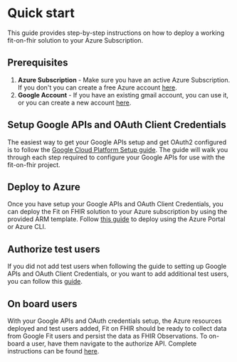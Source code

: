 # Quick start

This guide provides step-by-step instructions on how to deploy a working fit-on-fhir solution to your Azure Subscription.

## Prerequisites

1. **Azure Subscription** - Make sure you have an active Azure Subscription. If you don't you can create a free Azure account [here](https://azure.microsoft.com/en-us/free/).
1. **Google Account** - If you have an existing gmail account, you can use it, or you can create a new account [here](https://accounts.google.com/signup/v2/).

## Setup Google APIs and OAuth Client Credentials

The easiest way to get your Google APIs setup and get OAuth2 configured is to follow the [Google Cloud Platform Setup guide](google-setup.md). The guide will walk you through each step required to configure your Google APIs for use with the fit-on-fhir project.

## Deploy to Azure

Once you have setup your Google APIs and OAuth Client Credentials, you can deploy the Fit on FHIR solution to your Azure subscription by using the provided ARM template. Follow [this guide](deploy-using-arm-template.md) to deploy using the Azure Portal or Azure CLI.

## Authorize test users

If you did not add test users when following the guide to setting up Google APIs and OAuth Client Credentials, or you want to add additional test users, you can follow this [guide](add-test-users.md).

## On board users

With your Google APIs and OAuth credentials setup, the Azure resources deployed and test users added, Fit on FHIR should be ready to collect data from Google Fit users and persist the data as FHIR Observations. To on-board a user, have them navigate to the authorize API. Complete instructions can be found [here](using-fit-on-fhir.md#user-authorization-endpoint).

